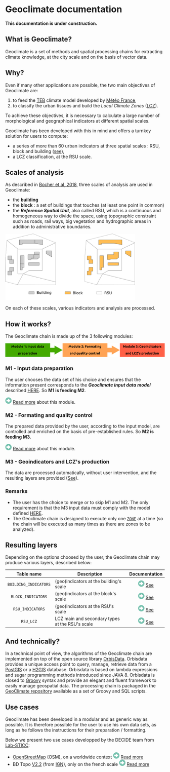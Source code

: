# Geoclimate documentation



**This documentation is under construction.**



## What is Geoclimate?

Geoclimate is a set of methods and spatial processing chains for extracting climate knowledge, at the city scale and on the basis of vector data.

## Why?

Even if many other applications are possible, the two main objectives of Geoclimate are: 

1. to feed the [TEB](http://www.umr-cnrm.fr/spip.php?article199) climate model developed by [Météo France](http://www.meteofrance.com),
2. to classify the urban tissues and build the *Local Climate Zones* ([LCZ](http://www.wudapt.org/lcz/)).

To achieve these objectives, it is necessary to calculate a large number of morphological and geographical indicators at different spatial scales.

Geoclimate has been developed with this in mind and offers a turnkey solution for users to compute:

- a series of more than 60 urban indicators at three spatial scales : RSU, block and building ([see](#Scales-of-analysis)),
- a LCZ classification, at the RSU scale.



## Scales of analysis

As described in [Bocher et al, 2018](http://dx.doi.org/10.1016/j.uclim.2018.01.008), three scales of analysis are used in Geoclimate:

- the **building**
- the **block** : a set of buildings that touches (at least one point in common)
- the ***Reference Spatial Unit***, also called RSU, which is a continuous and homogeneous way to divide the space, using topographic constraint such as roads, rail ways, big vegetation and hydrographic areas in addition to administrative boundaries.

<img src="./images/building_block_rsu.png" style="zoom:40%;" />

On each of these scales, various indicators and analysis are processed.



## How it works?

The Geoclimate chain is made up of the 3 following modules:

<img src="./images/modules.png" style="zoom:80%;" />

### M1 - Input data preparation

The user chooses the data set of his choice and ensures that the information present corresponds to the ***Geoclimate input data model*** described [HERE](./input_data/INPUT_DATA_MODEL.md). So **M1 is feeding M2**.

![](./images/icons/arrow.png) [Read more](./data_preparation/DATA_PREPARATION.md) about this module.

### M2 - Formating and quality control

The prepared data provided by the user, according to the input model, are controlled and enriched on the basis of pre-established rules. So **M2 is feeding M3**.

![](./images/icons/arrow.png) [Read more](./data_formating/DATA_FORMATING.md) about this module.

### M3 - Geoindicators and LCZ's production

The data are processed automatically, without user intervention, and the resulting layers are provided ([See](#Resulting-layers)).

### Remarks

- The user has the choice to merge or to skip M1 and M2. The only requirement is that the M3 input data must comply with the model defined [HERE](./input_data/INPUT_DATA_MODEL.md).
- The Geoclimate chain is designed to execute only one [`ZONE`](./data_preparation/DATA_PREPARATION.md#Working-areas) at a time (so the chain will be executed as many times as there are zones to be analyzed).

## Resulting layers

Depending on the options choosed by the user, the Geoclimate chain may produce various layers, described below:

| Table name            | Description                                                  | Documentation |
| :-------------------: | ------------------------------------------------------------ | :------: |
| `BUILDING_INDICATORS` | (geo)indicators at the building's scale | ![](./images/icons/arrow.png) [See](./results/BUILDING_INDICATORS.md) |
| `BLOCK_INDICATORS`                      | (geo)indicators at the block's scale | ![](./images/icons/arrow.png) [See](./results/BLOCK_INDICATORS.md) |
| `RSU_INDICATORS`                      | (geo)indicators at the RSU's scale                                                             | ![](./images/icons/arrow.png) [See](./results/RSU_INDICATORS.md) |
| `RSU_LCZ`                      | LCZ main and secondary types at the RSU's scale                                                             | ![](./images/icons/arrow.png) [See](./results/RSU_LCZ.md) |




## And technically?

In a technical point of view, the algorithms of the Geoclimate chain are implemented on top of the open source library [OrbisData](https://github.com/orbisgis/orbisdata). Orbisdata provides a unique access point to query, manage, retrieve data from a [PostGIS](https://postgis.net/) or a [H2GIS](http://www.h2gis.org/) database. Orbisdata is based on lambda expressions and sugar programming methods introduced since JAVA 8. Orbisdata is closed to [Groovy](https://groovy-lang.org/) syntax and provide an elegant and fluent framework to easily manage geospatial data. The processing chain is packaged in the [GeoClimate repository](https://github.com/orbisgis/geoclimate) available as a set of Groovy and SQL scripts.



## Use cases

Geoclimate has been developed in a modular and as generic way as possible. It is therefore possible for the user to use his own data sets, as long as he follows the instructions for their preparation / formatting.

Below we present two use cases developped by the DECIDE team from [Lab-STICC](https://www.labsticc.fr/): 

- [OpenStreetMap](https://www.openstreetmap.org) (OSM), on a worldwide context  ![](./images/icons/arrow.png) [Read more](./use_case/osm.md)
- BD Topo [V2.2](http://professionnels.ign.fr/ancienne-bdtopo) (from [IGN](http://ign.fr/)), only on the french scale  ![](./images/icons/arrow.png) [Read more](./use_case/bd_topo_v2_2.md)





